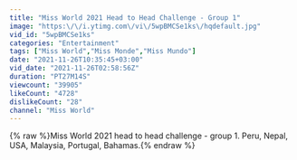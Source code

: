 ```yaml
---
title: "Miss World 2021 Head to Head Challenge - Group 1"
image: "https:\/\/i.ytimg.com\/vi\/5wpBMCSe1ks\/hqdefault.jpg"
vid_id: "5wpBMCSe1ks"
categories: "Entertainment"
tags: ["Miss World","Miss Monde","Miss Mundo"]
date: "2021-11-26T10:35:45+03:00"
vid_date: "2021-11-26T02:58:56Z"
duration: "PT27M14S"
viewcount: "39905"
likeCount: "4728"
dislikeCount: "28"
channel: "Miss World"
---
```

{% raw %}Miss World 2021 head to head challenge - group 1. Peru, Nepal, USA, Malaysia, Portugal, Bahamas.{% endraw %}

